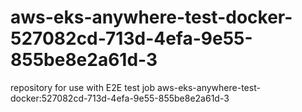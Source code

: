 # aws-eks-anywhere-test-docker-527082cd-713d-4efa-9e55-855be8e2a61d-3
repository for use with E2E test job aws-eks-anywhere-test-docker:527082cd-713d-4efa-9e55-855be8e2a61d-3
